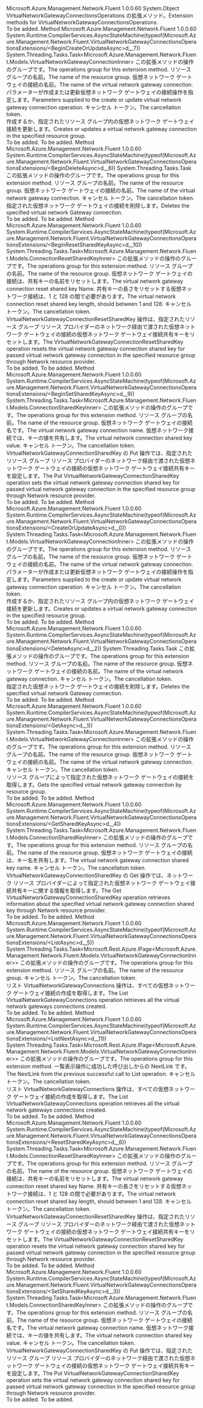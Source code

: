 <Type Name="VirtualNetworkGatewayConnectionsOperationsExtensions" FullName="Microsoft.Azure.Management.Network.Fluent.VirtualNetworkGatewayConnectionsOperationsExtensions">
  <TypeSignature Language="C#" Value="public static class VirtualNetworkGatewayConnectionsOperationsExtensions" />
  <TypeSignature Language="ILAsm" Value=".class public auto ansi abstract sealed beforefieldinit VirtualNetworkGatewayConnectionsOperationsExtensions extends System.Object" />
  <TypeSignature Language="DocId" Value="T:Microsoft.Azure.Management.Network.Fluent.VirtualNetworkGatewayConnectionsOperationsExtensions" />
  <TypeSignature Language="VB.NET" Value="Public Module VirtualNetworkGatewayConnectionsOperationsExtensions" />
  <TypeSignature Language="F#" Value="type VirtualNetworkGatewayConnectionsOperationsExtensions = class" />
  <AssemblyInfo>
    <AssemblyName>Microsoft.Azure.Management.Network.Fluent</AssemblyName>
    <AssemblyVersion>1.0.0.60</AssemblyVersion>
  </AssemblyInfo>
  <Base>
    <BaseTypeName>System.Object</BaseTypeName>
  </Base>
  <Interfaces />
  <Docs>
    <summary>
            <span data-ttu-id="2764b-101">VirtualNetworkGatewayConnectionsOperations の拡張メソッド。</span><span class="sxs-lookup"><span data-stu-id="2764b-101">Extension methods for VirtualNetworkGatewayConnectionsOperations.</span></span>
            </summary>
    <remarks>To be added.</remarks>
  </Docs>
  <Members>
    <Member MemberName="BeginCreateOrUpdateAsync">
      <MemberSignature Language="C#" Value="public static System.Threading.Tasks.Task&lt;Microsoft.Azure.Management.Network.Fluent.Models.VirtualNetworkGatewayConnectionInner&gt; BeginCreateOrUpdateAsync (this Microsoft.Azure.Management.Network.Fluent.IVirtualNetworkGatewayConnectionsOperations operations, string resourceGroupName, string virtualNetworkGatewayConnectionName, Microsoft.Azure.Management.Network.Fluent.Models.VirtualNetworkGatewayConnectionInner parameters, System.Threading.CancellationToken cancellationToken = null);" />
      <MemberSignature Language="ILAsm" Value=".method public static hidebysig class System.Threading.Tasks.Task`1&lt;class Microsoft.Azure.Management.Network.Fluent.Models.VirtualNetworkGatewayConnectionInner&gt; BeginCreateOrUpdateAsync(class Microsoft.Azure.Management.Network.Fluent.IVirtualNetworkGatewayConnectionsOperations operations, string resourceGroupName, string virtualNetworkGatewayConnectionName, class Microsoft.Azure.Management.Network.Fluent.Models.VirtualNetworkGatewayConnectionInner parameters, valuetype System.Threading.CancellationToken cancellationToken) cil managed" />
      <MemberSignature Language="DocId" Value="M:Microsoft.Azure.Management.Network.Fluent.VirtualNetworkGatewayConnectionsOperationsExtensions.BeginCreateOrUpdateAsync(Microsoft.Azure.Management.Network.Fluent.IVirtualNetworkGatewayConnectionsOperations,System.String,System.String,Microsoft.Azure.Management.Network.Fluent.Models.VirtualNetworkGatewayConnectionInner,System.Threading.CancellationToken)" />
      <MemberSignature Language="F#" Value="static member BeginCreateOrUpdateAsync : Microsoft.Azure.Management.Network.Fluent.IVirtualNetworkGatewayConnectionsOperations * string * string * Microsoft.Azure.Management.Network.Fluent.Models.VirtualNetworkGatewayConnectionInner * System.Threading.CancellationToken -&gt; System.Threading.Tasks.Task&lt;Microsoft.Azure.Management.Network.Fluent.Models.VirtualNetworkGatewayConnectionInner&gt;" Usage="Microsoft.Azure.Management.Network.Fluent.VirtualNetworkGatewayConnectionsOperationsExtensions.BeginCreateOrUpdateAsync (operations, resourceGroupName, virtualNetworkGatewayConnectionName, parameters, cancellationToken)" />
      <MemberType>Method</MemberType>
      <AssemblyInfo>
        <AssemblyName>Microsoft.Azure.Management.Network.Fluent</AssemblyName>
        <AssemblyVersion>1.0.0.60</AssemblyVersion>
      </AssemblyInfo>
      <Attributes>
        <Attribute>
          <AttributeName>System.Runtime.CompilerServices.AsyncStateMachine(typeof(Microsoft.Azure.Management.Network.Fluent.VirtualNetworkGatewayConnectionsOperationsExtensions/&lt;BeginCreateOrUpdateAsync&gt;d__7))</AttributeName>
        </Attribute>
      </Attributes>
      <ReturnValue>
        <ReturnType>System.Threading.Tasks.Task&lt;Microsoft.Azure.Management.Network.Fluent.Models.VirtualNetworkGatewayConnectionInner&gt;</ReturnType>
      </ReturnValue>
      <Parameters>
        <Parameter Name="operations" Type="Microsoft.Azure.Management.Network.Fluent.IVirtualNetworkGatewayConnectionsOperations" RefType="this" />
        <Parameter Name="resourceGroupName" Type="System.String" />
        <Parameter Name="virtualNetworkGatewayConnectionName" Type="System.String" />
        <Parameter Name="parameters" Type="Microsoft.Azure.Management.Network.Fluent.Models.VirtualNetworkGatewayConnectionInner" />
        <Parameter Name="cancellationToken" Type="System.Threading.CancellationToken" />
      </Parameters>
      <Docs>
        <param name="operations">
            <span data-ttu-id="2764b-102">この拡張メソッドの操作のグループです。</span><span class="sxs-lookup"><span data-stu-id="2764b-102">The operations group for this extension method.</span></span>
            </param>
        <param name="resourceGroupName">
            <span data-ttu-id="2764b-103">リソース グループの名前。</span><span class="sxs-lookup"><span data-stu-id="2764b-103">The name of the resource group.</span></span>
            </param>
        <param name="virtualNetworkGatewayConnectionName">
            <span data-ttu-id="2764b-104">仮想ネットワーク ゲートウェイの接続の名前。</span><span class="sxs-lookup"><span data-stu-id="2764b-104">The name of the virtual network gateway connection.</span></span>
            </param>
        <param name="parameters">
            <span data-ttu-id="2764b-105">パラメーターが作成または更新仮想ネットワーク ゲートウェイの接続操作を指定します。</span><span class="sxs-lookup"><span data-stu-id="2764b-105">Parameters supplied to the create or update virtual network gateway connection operation.</span></span>
            </param>
        <param name="cancellationToken">
            <span data-ttu-id="2764b-106">キャンセル トークン。</span><span class="sxs-lookup"><span data-stu-id="2764b-106">The cancellation token.</span></span>
            </param>
        <summary>
            <span data-ttu-id="2764b-107">作成するか、指定されたリソース グループ内の仮想ネットワーク ゲートウェイ接続を更新します。</span><span class="sxs-lookup"><span data-stu-id="2764b-107">Creates or updates a virtual network gateway connection in the specified resource group.</span></span>
            </summary>
        <returns>To be added.</returns>
        <remarks>To be added.</remarks>
      </Docs>
    </Member>
    <Member MemberName="BeginDeleteAsync">
      <MemberSignature Language="C#" Value="public static System.Threading.Tasks.Task BeginDeleteAsync (this Microsoft.Azure.Management.Network.Fluent.IVirtualNetworkGatewayConnectionsOperations operations, string resourceGroupName, string virtualNetworkGatewayConnectionName, System.Threading.CancellationToken cancellationToken = null);" />
      <MemberSignature Language="ILAsm" Value=".method public static hidebysig class System.Threading.Tasks.Task BeginDeleteAsync(class Microsoft.Azure.Management.Network.Fluent.IVirtualNetworkGatewayConnectionsOperations operations, string resourceGroupName, string virtualNetworkGatewayConnectionName, valuetype System.Threading.CancellationToken cancellationToken) cil managed" />
      <MemberSignature Language="DocId" Value="M:Microsoft.Azure.Management.Network.Fluent.VirtualNetworkGatewayConnectionsOperationsExtensions.BeginDeleteAsync(Microsoft.Azure.Management.Network.Fluent.IVirtualNetworkGatewayConnectionsOperations,System.String,System.String,System.Threading.CancellationToken)" />
      <MemberSignature Language="F#" Value="static member BeginDeleteAsync : Microsoft.Azure.Management.Network.Fluent.IVirtualNetworkGatewayConnectionsOperations * string * string * System.Threading.CancellationToken -&gt; System.Threading.Tasks.Task" Usage="Microsoft.Azure.Management.Network.Fluent.VirtualNetworkGatewayConnectionsOperationsExtensions.BeginDeleteAsync (operations, resourceGroupName, virtualNetworkGatewayConnectionName, cancellationToken)" />
      <MemberType>Method</MemberType>
      <AssemblyInfo>
        <AssemblyName>Microsoft.Azure.Management.Network.Fluent</AssemblyName>
        <AssemblyVersion>1.0.0.60</AssemblyVersion>
      </AssemblyInfo>
      <Attributes>
        <Attribute>
          <AttributeName>System.Runtime.CompilerServices.AsyncStateMachine(typeof(Microsoft.Azure.Management.Network.Fluent.VirtualNetworkGatewayConnectionsOperationsExtensions/&lt;BeginDeleteAsync&gt;d__8))</AttributeName>
        </Attribute>
      </Attributes>
      <ReturnValue>
        <ReturnType>System.Threading.Tasks.Task</ReturnType>
      </ReturnValue>
      <Parameters>
        <Parameter Name="operations" Type="Microsoft.Azure.Management.Network.Fluent.IVirtualNetworkGatewayConnectionsOperations" RefType="this" />
        <Parameter Name="resourceGroupName" Type="System.String" />
        <Parameter Name="virtualNetworkGatewayConnectionName" Type="System.String" />
        <Parameter Name="cancellationToken" Type="System.Threading.CancellationToken" />
      </Parameters>
      <Docs>
        <param name="operations">
            <span data-ttu-id="2764b-108">この拡張メソッドの操作のグループです。</span><span class="sxs-lookup"><span data-stu-id="2764b-108">The operations group for this extension method.</span></span>
            </param>
        <param name="resourceGroupName">
            <span data-ttu-id="2764b-109">リソース グループの名前。</span><span class="sxs-lookup"><span data-stu-id="2764b-109">The name of the resource group.</span></span>
            </param>
        <param name="virtualNetworkGatewayConnectionName">
            <span data-ttu-id="2764b-110">仮想ネットワーク ゲートウェイの接続の名前。</span><span class="sxs-lookup"><span data-stu-id="2764b-110">The name of the virtual network gateway connection.</span></span>
            </param>
        <param name="cancellationToken">
            <span data-ttu-id="2764b-111">キャンセル トークン。</span><span class="sxs-lookup"><span data-stu-id="2764b-111">The cancellation token.</span></span>
            </param>
        <summary>
            <span data-ttu-id="2764b-112">指定された仮想ネットワーク ゲートウェイの接続を削除します。</span><span class="sxs-lookup"><span data-stu-id="2764b-112">Deletes the specified virtual network Gateway connection.</span></span>
            </summary>
        <returns>To be added.</returns>
        <remarks>To be added.</remarks>
      </Docs>
    </Member>
    <Member MemberName="BeginResetSharedKeyAsync">
      <MemberSignature Language="C#" Value="public static System.Threading.Tasks.Task&lt;Microsoft.Azure.Management.Network.Fluent.Models.ConnectionResetSharedKeyInner&gt; BeginResetSharedKeyAsync (this Microsoft.Azure.Management.Network.Fluent.IVirtualNetworkGatewayConnectionsOperations operations, string resourceGroupName, string virtualNetworkGatewayConnectionName, int keyLength, System.Threading.CancellationToken cancellationToken = null);" />
      <MemberSignature Language="ILAsm" Value=".method public static hidebysig class System.Threading.Tasks.Task`1&lt;class Microsoft.Azure.Management.Network.Fluent.Models.ConnectionResetSharedKeyInner&gt; BeginResetSharedKeyAsync(class Microsoft.Azure.Management.Network.Fluent.IVirtualNetworkGatewayConnectionsOperations operations, string resourceGroupName, string virtualNetworkGatewayConnectionName, int32 keyLength, valuetype System.Threading.CancellationToken cancellationToken) cil managed" />
      <MemberSignature Language="DocId" Value="M:Microsoft.Azure.Management.Network.Fluent.VirtualNetworkGatewayConnectionsOperationsExtensions.BeginResetSharedKeyAsync(Microsoft.Azure.Management.Network.Fluent.IVirtualNetworkGatewayConnectionsOperations,System.String,System.String,System.Int32,System.Threading.CancellationToken)" />
      <MemberSignature Language="F#" Value="static member BeginResetSharedKeyAsync : Microsoft.Azure.Management.Network.Fluent.IVirtualNetworkGatewayConnectionsOperations * string * string * int * System.Threading.CancellationToken -&gt; System.Threading.Tasks.Task&lt;Microsoft.Azure.Management.Network.Fluent.Models.ConnectionResetSharedKeyInner&gt;" Usage="Microsoft.Azure.Management.Network.Fluent.VirtualNetworkGatewayConnectionsOperationsExtensions.BeginResetSharedKeyAsync (operations, resourceGroupName, virtualNetworkGatewayConnectionName, keyLength, cancellationToken)" />
      <MemberType>Method</MemberType>
      <AssemblyInfo>
        <AssemblyName>Microsoft.Azure.Management.Network.Fluent</AssemblyName>
        <AssemblyVersion>1.0.0.60</AssemblyVersion>
      </AssemblyInfo>
      <Attributes>
        <Attribute>
          <AttributeName>System.Runtime.CompilerServices.AsyncStateMachine(typeof(Microsoft.Azure.Management.Network.Fluent.VirtualNetworkGatewayConnectionsOperationsExtensions/&lt;BeginResetSharedKeyAsync&gt;d__10))</AttributeName>
        </Attribute>
      </Attributes>
      <ReturnValue>
        <ReturnType>System.Threading.Tasks.Task&lt;Microsoft.Azure.Management.Network.Fluent.Models.ConnectionResetSharedKeyInner&gt;</ReturnType>
      </ReturnValue>
      <Parameters>
        <Parameter Name="operations" Type="Microsoft.Azure.Management.Network.Fluent.IVirtualNetworkGatewayConnectionsOperations" RefType="this" />
        <Parameter Name="resourceGroupName" Type="System.String" />
        <Parameter Name="virtualNetworkGatewayConnectionName" Type="System.String" />
        <Parameter Name="keyLength" Type="System.Int32" />
        <Parameter Name="cancellationToken" Type="System.Threading.CancellationToken" />
      </Parameters>
      <Docs>
        <param name="operations">
            <span data-ttu-id="2764b-113">この拡張メソッドの操作のグループです。</span><span class="sxs-lookup"><span data-stu-id="2764b-113">The operations group for this extension method.</span></span>
            </param>
        <param name="resourceGroupName">
            <span data-ttu-id="2764b-114">リソース グループの名前。</span><span class="sxs-lookup"><span data-stu-id="2764b-114">The name of the resource group.</span></span>
            </param>
        <param name="virtualNetworkGatewayConnectionName">
            <span data-ttu-id="2764b-115">仮想ネットワーク ゲートウェイの接続は、共有キーの名前をリセットします。</span><span class="sxs-lookup"><span data-stu-id="2764b-115">The virtual network gateway connection reset shared key Name.</span></span>
            </param>
        <param name="keyLength">
            <span data-ttu-id="2764b-116">共有キーの長さをリセットする仮想ネットワーク接続は、1 と 128 の間で必要があります。</span><span class="sxs-lookup"><span data-stu-id="2764b-116">The virtual network connection reset shared key length, should between 1 and 128.</span></span>
            </param>
        <param name="cancellationToken">
            <span data-ttu-id="2764b-117">キャンセル トークン。</span><span class="sxs-lookup"><span data-stu-id="2764b-117">The cancellation token.</span></span>
            </param>
        <summary>
            <span data-ttu-id="2764b-118">VirtualNetworkGatewayConnectionResetSharedKey 操作は、指定されたリソース グループ リソース プロバイダーのネットワーク経由で渡された仮想ネットワーク ゲートウェイの接続の仮想ネットワーク ゲートウェイ接続共有キーをリセットします。</span><span class="sxs-lookup"><span data-stu-id="2764b-118">The VirtualNetworkGatewayConnectionResetSharedKey operation resets the virtual network gateway connection shared key for passed virtual network gateway connection in the specified resource group through Network resource provider.</span></span>
            </summary>
        <returns>To be added.</returns>
        <remarks>To be added.</remarks>
      </Docs>
    </Member>
    <Member MemberName="BeginSetSharedKeyAsync">
      <MemberSignature Language="C#" Value="public static System.Threading.Tasks.Task&lt;Microsoft.Azure.Management.Network.Fluent.Models.ConnectionSharedKeyInner&gt; BeginSetSharedKeyAsync (this Microsoft.Azure.Management.Network.Fluent.IVirtualNetworkGatewayConnectionsOperations operations, string resourceGroupName, string virtualNetworkGatewayConnectionName, string value, System.Threading.CancellationToken cancellationToken = null);" />
      <MemberSignature Language="ILAsm" Value=".method public static hidebysig class System.Threading.Tasks.Task`1&lt;class Microsoft.Azure.Management.Network.Fluent.Models.ConnectionSharedKeyInner&gt; BeginSetSharedKeyAsync(class Microsoft.Azure.Management.Network.Fluent.IVirtualNetworkGatewayConnectionsOperations operations, string resourceGroupName, string virtualNetworkGatewayConnectionName, string value, valuetype System.Threading.CancellationToken cancellationToken) cil managed" />
      <MemberSignature Language="DocId" Value="M:Microsoft.Azure.Management.Network.Fluent.VirtualNetworkGatewayConnectionsOperationsExtensions.BeginSetSharedKeyAsync(Microsoft.Azure.Management.Network.Fluent.IVirtualNetworkGatewayConnectionsOperations,System.String,System.String,System.String,System.Threading.CancellationToken)" />
      <MemberSignature Language="F#" Value="static member BeginSetSharedKeyAsync : Microsoft.Azure.Management.Network.Fluent.IVirtualNetworkGatewayConnectionsOperations * string * string * string * System.Threading.CancellationToken -&gt; System.Threading.Tasks.Task&lt;Microsoft.Azure.Management.Network.Fluent.Models.ConnectionSharedKeyInner&gt;" Usage="Microsoft.Azure.Management.Network.Fluent.VirtualNetworkGatewayConnectionsOperationsExtensions.BeginSetSharedKeyAsync (operations, resourceGroupName, virtualNetworkGatewayConnectionName, value, cancellationToken)" />
      <MemberType>Method</MemberType>
      <AssemblyInfo>
        <AssemblyName>Microsoft.Azure.Management.Network.Fluent</AssemblyName>
        <AssemblyVersion>1.0.0.60</AssemblyVersion>
      </AssemblyInfo>
      <Attributes>
        <Attribute>
          <AttributeName>System.Runtime.CompilerServices.AsyncStateMachine(typeof(Microsoft.Azure.Management.Network.Fluent.VirtualNetworkGatewayConnectionsOperationsExtensions/&lt;BeginSetSharedKeyAsync&gt;d__9))</AttributeName>
        </Attribute>
      </Attributes>
      <ReturnValue>
        <ReturnType>System.Threading.Tasks.Task&lt;Microsoft.Azure.Management.Network.Fluent.Models.ConnectionSharedKeyInner&gt;</ReturnType>
      </ReturnValue>
      <Parameters>
        <Parameter Name="operations" Type="Microsoft.Azure.Management.Network.Fluent.IVirtualNetworkGatewayConnectionsOperations" RefType="this" />
        <Parameter Name="resourceGroupName" Type="System.String" />
        <Parameter Name="virtualNetworkGatewayConnectionName" Type="System.String" />
        <Parameter Name="value" Type="System.String" />
        <Parameter Name="cancellationToken" Type="System.Threading.CancellationToken" />
      </Parameters>
      <Docs>
        <param name="operations">
            <span data-ttu-id="2764b-119">この拡張メソッドの操作のグループです。</span><span class="sxs-lookup"><span data-stu-id="2764b-119">The operations group for this extension method.</span></span>
            </param>
        <param name="resourceGroupName">
            <span data-ttu-id="2764b-120">リソース グループの名前。</span><span class="sxs-lookup"><span data-stu-id="2764b-120">The name of the resource group.</span></span>
            </param>
        <param name="virtualNetworkGatewayConnectionName">
            <span data-ttu-id="2764b-121">仮想ネットワーク ゲートウェイの接続名です。</span><span class="sxs-lookup"><span data-stu-id="2764b-121">The virtual network gateway connection name.</span></span>
            </param>
        <param name="value">
            <span data-ttu-id="2764b-122">仮想ネットワーク接続では、キーの値を共有します。</span><span class="sxs-lookup"><span data-stu-id="2764b-122">The virtual network connection shared key value.</span></span>
            </param>
        <param name="cancellationToken">
            <span data-ttu-id="2764b-123">キャンセル トークン。</span><span class="sxs-lookup"><span data-stu-id="2764b-123">The cancellation token.</span></span>
            </param>
        <summary>
            <span data-ttu-id="2764b-124">VirtualNetworkGatewayConnectionSharedKey の Put 操作では、指定されたリソース グループ リソース プロバイダーのネットワーク経由で渡された仮想ネットワーク ゲートウェイの接続の仮想ネットワーク ゲートウェイ接続共有キーを設定します。</span><span class="sxs-lookup"><span data-stu-id="2764b-124">The Put VirtualNetworkGatewayConnectionSharedKey operation sets the virtual network gateway connection shared key for passed virtual network gateway connection in the specified resource group through Network resource provider.</span></span>
            </summary>
        <returns>To be added.</returns>
        <remarks>To be added.</remarks>
      </Docs>
    </Member>
    <Member MemberName="CreateOrUpdateAsync">
      <MemberSignature Language="C#" Value="public static System.Threading.Tasks.Task&lt;Microsoft.Azure.Management.Network.Fluent.Models.VirtualNetworkGatewayConnectionInner&gt; CreateOrUpdateAsync (this Microsoft.Azure.Management.Network.Fluent.IVirtualNetworkGatewayConnectionsOperations operations, string resourceGroupName, string virtualNetworkGatewayConnectionName, Microsoft.Azure.Management.Network.Fluent.Models.VirtualNetworkGatewayConnectionInner parameters, System.Threading.CancellationToken cancellationToken = null);" />
      <MemberSignature Language="ILAsm" Value=".method public static hidebysig class System.Threading.Tasks.Task`1&lt;class Microsoft.Azure.Management.Network.Fluent.Models.VirtualNetworkGatewayConnectionInner&gt; CreateOrUpdateAsync(class Microsoft.Azure.Management.Network.Fluent.IVirtualNetworkGatewayConnectionsOperations operations, string resourceGroupName, string virtualNetworkGatewayConnectionName, class Microsoft.Azure.Management.Network.Fluent.Models.VirtualNetworkGatewayConnectionInner parameters, valuetype System.Threading.CancellationToken cancellationToken) cil managed" />
      <MemberSignature Language="DocId" Value="M:Microsoft.Azure.Management.Network.Fluent.VirtualNetworkGatewayConnectionsOperationsExtensions.CreateOrUpdateAsync(Microsoft.Azure.Management.Network.Fluent.IVirtualNetworkGatewayConnectionsOperations,System.String,System.String,Microsoft.Azure.Management.Network.Fluent.Models.VirtualNetworkGatewayConnectionInner,System.Threading.CancellationToken)" />
      <MemberSignature Language="F#" Value="static member CreateOrUpdateAsync : Microsoft.Azure.Management.Network.Fluent.IVirtualNetworkGatewayConnectionsOperations * string * string * Microsoft.Azure.Management.Network.Fluent.Models.VirtualNetworkGatewayConnectionInner * System.Threading.CancellationToken -&gt; System.Threading.Tasks.Task&lt;Microsoft.Azure.Management.Network.Fluent.Models.VirtualNetworkGatewayConnectionInner&gt;" Usage="Microsoft.Azure.Management.Network.Fluent.VirtualNetworkGatewayConnectionsOperationsExtensions.CreateOrUpdateAsync (operations, resourceGroupName, virtualNetworkGatewayConnectionName, parameters, cancellationToken)" />
      <MemberType>Method</MemberType>
      <AssemblyInfo>
        <AssemblyName>Microsoft.Azure.Management.Network.Fluent</AssemblyName>
        <AssemblyVersion>1.0.0.60</AssemblyVersion>
      </AssemblyInfo>
      <Attributes>
        <Attribute>
          <AttributeName>System.Runtime.CompilerServices.AsyncStateMachine(typeof(Microsoft.Azure.Management.Network.Fluent.VirtualNetworkGatewayConnectionsOperationsExtensions/&lt;CreateOrUpdateAsync&gt;d__0))</AttributeName>
        </Attribute>
      </Attributes>
      <ReturnValue>
        <ReturnType>System.Threading.Tasks.Task&lt;Microsoft.Azure.Management.Network.Fluent.Models.VirtualNetworkGatewayConnectionInner&gt;</ReturnType>
      </ReturnValue>
      <Parameters>
        <Parameter Name="operations" Type="Microsoft.Azure.Management.Network.Fluent.IVirtualNetworkGatewayConnectionsOperations" RefType="this" />
        <Parameter Name="resourceGroupName" Type="System.String" />
        <Parameter Name="virtualNetworkGatewayConnectionName" Type="System.String" />
        <Parameter Name="parameters" Type="Microsoft.Azure.Management.Network.Fluent.Models.VirtualNetworkGatewayConnectionInner" />
        <Parameter Name="cancellationToken" Type="System.Threading.CancellationToken" />
      </Parameters>
      <Docs>
        <param name="operations">
            <span data-ttu-id="2764b-125">この拡張メソッドの操作のグループです。</span><span class="sxs-lookup"><span data-stu-id="2764b-125">The operations group for this extension method.</span></span>
            </param>
        <param name="resourceGroupName">
            <span data-ttu-id="2764b-126">リソース グループの名前。</span><span class="sxs-lookup"><span data-stu-id="2764b-126">The name of the resource group.</span></span>
            </param>
        <param name="virtualNetworkGatewayConnectionName">
            <span data-ttu-id="2764b-127">仮想ネットワーク ゲートウェイの接続の名前。</span><span class="sxs-lookup"><span data-stu-id="2764b-127">The name of the virtual network gateway connection.</span></span>
            </param>
        <param name="parameters">
            <span data-ttu-id="2764b-128">パラメーターが作成または更新仮想ネットワーク ゲートウェイの接続操作を指定します。</span><span class="sxs-lookup"><span data-stu-id="2764b-128">Parameters supplied to the create or update virtual network gateway connection operation.</span></span>
            </param>
        <param name="cancellationToken">
            <span data-ttu-id="2764b-129">キャンセル トークン。</span><span class="sxs-lookup"><span data-stu-id="2764b-129">The cancellation token.</span></span>
            </param>
        <summary>
            <span data-ttu-id="2764b-130">作成するか、指定されたリソース グループ内の仮想ネットワーク ゲートウェイ接続を更新します。</span><span class="sxs-lookup"><span data-stu-id="2764b-130">Creates or updates a virtual network gateway connection in the specified resource group.</span></span>
            </summary>
        <returns>To be added.</returns>
        <remarks>To be added.</remarks>
      </Docs>
    </Member>
    <Member MemberName="DeleteAsync">
      <MemberSignature Language="C#" Value="public static System.Threading.Tasks.Task DeleteAsync (this Microsoft.Azure.Management.Network.Fluent.IVirtualNetworkGatewayConnectionsOperations operations, string resourceGroupName, string virtualNetworkGatewayConnectionName, System.Threading.CancellationToken cancellationToken = null);" />
      <MemberSignature Language="ILAsm" Value=".method public static hidebysig class System.Threading.Tasks.Task DeleteAsync(class Microsoft.Azure.Management.Network.Fluent.IVirtualNetworkGatewayConnectionsOperations operations, string resourceGroupName, string virtualNetworkGatewayConnectionName, valuetype System.Threading.CancellationToken cancellationToken) cil managed" />
      <MemberSignature Language="DocId" Value="M:Microsoft.Azure.Management.Network.Fluent.VirtualNetworkGatewayConnectionsOperationsExtensions.DeleteAsync(Microsoft.Azure.Management.Network.Fluent.IVirtualNetworkGatewayConnectionsOperations,System.String,System.String,System.Threading.CancellationToken)" />
      <MemberSignature Language="F#" Value="static member DeleteAsync : Microsoft.Azure.Management.Network.Fluent.IVirtualNetworkGatewayConnectionsOperations * string * string * System.Threading.CancellationToken -&gt; System.Threading.Tasks.Task" Usage="Microsoft.Azure.Management.Network.Fluent.VirtualNetworkGatewayConnectionsOperationsExtensions.DeleteAsync (operations, resourceGroupName, virtualNetworkGatewayConnectionName, cancellationToken)" />
      <MemberType>Method</MemberType>
      <AssemblyInfo>
        <AssemblyName>Microsoft.Azure.Management.Network.Fluent</AssemblyName>
        <AssemblyVersion>1.0.0.60</AssemblyVersion>
      </AssemblyInfo>
      <Attributes>
        <Attribute>
          <AttributeName>System.Runtime.CompilerServices.AsyncStateMachine(typeof(Microsoft.Azure.Management.Network.Fluent.VirtualNetworkGatewayConnectionsOperationsExtensions/&lt;DeleteAsync&gt;d__2))</AttributeName>
        </Attribute>
      </Attributes>
      <ReturnValue>
        <ReturnType>System.Threading.Tasks.Task</ReturnType>
      </ReturnValue>
      <Parameters>
        <Parameter Name="operations" Type="Microsoft.Azure.Management.Network.Fluent.IVirtualNetworkGatewayConnectionsOperations" RefType="this" />
        <Parameter Name="resourceGroupName" Type="System.String" />
        <Parameter Name="virtualNetworkGatewayConnectionName" Type="System.String" />
        <Parameter Name="cancellationToken" Type="System.Threading.CancellationToken" />
      </Parameters>
      <Docs>
        <param name="operations">
            <span data-ttu-id="2764b-131">この拡張メソッドの操作のグループです。</span><span class="sxs-lookup"><span data-stu-id="2764b-131">The operations group for this extension method.</span></span>
            </param>
        <param name="resourceGroupName">
            <span data-ttu-id="2764b-132">リソース グループの名前。</span><span class="sxs-lookup"><span data-stu-id="2764b-132">The name of the resource group.</span></span>
            </param>
        <param name="virtualNetworkGatewayConnectionName">
            <span data-ttu-id="2764b-133">仮想ネットワーク ゲートウェイの接続の名前。</span><span class="sxs-lookup"><span data-stu-id="2764b-133">The name of the virtual network gateway connection.</span></span>
            </param>
        <param name="cancellationToken">
            <span data-ttu-id="2764b-134">キャンセル トークン。</span><span class="sxs-lookup"><span data-stu-id="2764b-134">The cancellation token.</span></span>
            </param>
        <summary>
            <span data-ttu-id="2764b-135">指定された仮想ネットワーク ゲートウェイの接続を削除します。</span><span class="sxs-lookup"><span data-stu-id="2764b-135">Deletes the specified virtual network Gateway connection.</span></span>
            </summary>
        <returns>To be added.</returns>
        <remarks>To be added.</remarks>
      </Docs>
    </Member>
    <Member MemberName="GetAsync">
      <MemberSignature Language="C#" Value="public static System.Threading.Tasks.Task&lt;Microsoft.Azure.Management.Network.Fluent.Models.VirtualNetworkGatewayConnectionInner&gt; GetAsync (this Microsoft.Azure.Management.Network.Fluent.IVirtualNetworkGatewayConnectionsOperations operations, string resourceGroupName, string virtualNetworkGatewayConnectionName, System.Threading.CancellationToken cancellationToken = null);" />
      <MemberSignature Language="ILAsm" Value=".method public static hidebysig class System.Threading.Tasks.Task`1&lt;class Microsoft.Azure.Management.Network.Fluent.Models.VirtualNetworkGatewayConnectionInner&gt; GetAsync(class Microsoft.Azure.Management.Network.Fluent.IVirtualNetworkGatewayConnectionsOperations operations, string resourceGroupName, string virtualNetworkGatewayConnectionName, valuetype System.Threading.CancellationToken cancellationToken) cil managed" />
      <MemberSignature Language="DocId" Value="M:Microsoft.Azure.Management.Network.Fluent.VirtualNetworkGatewayConnectionsOperationsExtensions.GetAsync(Microsoft.Azure.Management.Network.Fluent.IVirtualNetworkGatewayConnectionsOperations,System.String,System.String,System.Threading.CancellationToken)" />
      <MemberSignature Language="F#" Value="static member GetAsync : Microsoft.Azure.Management.Network.Fluent.IVirtualNetworkGatewayConnectionsOperations * string * string * System.Threading.CancellationToken -&gt; System.Threading.Tasks.Task&lt;Microsoft.Azure.Management.Network.Fluent.Models.VirtualNetworkGatewayConnectionInner&gt;" Usage="Microsoft.Azure.Management.Network.Fluent.VirtualNetworkGatewayConnectionsOperationsExtensions.GetAsync (operations, resourceGroupName, virtualNetworkGatewayConnectionName, cancellationToken)" />
      <MemberType>Method</MemberType>
      <AssemblyInfo>
        <AssemblyName>Microsoft.Azure.Management.Network.Fluent</AssemblyName>
        <AssemblyVersion>1.0.0.60</AssemblyVersion>
      </AssemblyInfo>
      <Attributes>
        <Attribute>
          <AttributeName>System.Runtime.CompilerServices.AsyncStateMachine(typeof(Microsoft.Azure.Management.Network.Fluent.VirtualNetworkGatewayConnectionsOperationsExtensions/&lt;GetAsync&gt;d__1))</AttributeName>
        </Attribute>
      </Attributes>
      <ReturnValue>
        <ReturnType>System.Threading.Tasks.Task&lt;Microsoft.Azure.Management.Network.Fluent.Models.VirtualNetworkGatewayConnectionInner&gt;</ReturnType>
      </ReturnValue>
      <Parameters>
        <Parameter Name="operations" Type="Microsoft.Azure.Management.Network.Fluent.IVirtualNetworkGatewayConnectionsOperations" RefType="this" />
        <Parameter Name="resourceGroupName" Type="System.String" />
        <Parameter Name="virtualNetworkGatewayConnectionName" Type="System.String" />
        <Parameter Name="cancellationToken" Type="System.Threading.CancellationToken" />
      </Parameters>
      <Docs>
        <param name="operations">
            <span data-ttu-id="2764b-136">この拡張メソッドの操作のグループです。</span><span class="sxs-lookup"><span data-stu-id="2764b-136">The operations group for this extension method.</span></span>
            </param>
        <param name="resourceGroupName">
            <span data-ttu-id="2764b-137">リソース グループの名前。</span><span class="sxs-lookup"><span data-stu-id="2764b-137">The name of the resource group.</span></span>
            </param>
        <param name="virtualNetworkGatewayConnectionName">
            <span data-ttu-id="2764b-138">仮想ネットワーク ゲートウェイの接続の名前。</span><span class="sxs-lookup"><span data-stu-id="2764b-138">The name of the virtual network gateway connection.</span></span>
            </param>
        <param name="cancellationToken">
            <span data-ttu-id="2764b-139">キャンセル トークン。</span><span class="sxs-lookup"><span data-stu-id="2764b-139">The cancellation token.</span></span>
            </param>
        <summary>
            <span data-ttu-id="2764b-140">リソース グループによって指定された仮想ネットワーク ゲートウェイの接続を取得します。</span><span class="sxs-lookup"><span data-stu-id="2764b-140">Gets the specified virtual network gateway connection by resource group.</span></span>
            </summary>
        <returns>To be added.</returns>
        <remarks>To be added.</remarks>
      </Docs>
    </Member>
    <Member MemberName="GetSharedKeyAsync">
      <MemberSignature Language="C#" Value="public static System.Threading.Tasks.Task&lt;Microsoft.Azure.Management.Network.Fluent.Models.ConnectionSharedKeyInner&gt; GetSharedKeyAsync (this Microsoft.Azure.Management.Network.Fluent.IVirtualNetworkGatewayConnectionsOperations operations, string resourceGroupName, string virtualNetworkGatewayConnectionName, System.Threading.CancellationToken cancellationToken = null);" />
      <MemberSignature Language="ILAsm" Value=".method public static hidebysig class System.Threading.Tasks.Task`1&lt;class Microsoft.Azure.Management.Network.Fluent.Models.ConnectionSharedKeyInner&gt; GetSharedKeyAsync(class Microsoft.Azure.Management.Network.Fluent.IVirtualNetworkGatewayConnectionsOperations operations, string resourceGroupName, string virtualNetworkGatewayConnectionName, valuetype System.Threading.CancellationToken cancellationToken) cil managed" />
      <MemberSignature Language="DocId" Value="M:Microsoft.Azure.Management.Network.Fluent.VirtualNetworkGatewayConnectionsOperationsExtensions.GetSharedKeyAsync(Microsoft.Azure.Management.Network.Fluent.IVirtualNetworkGatewayConnectionsOperations,System.String,System.String,System.Threading.CancellationToken)" />
      <MemberSignature Language="F#" Value="static member GetSharedKeyAsync : Microsoft.Azure.Management.Network.Fluent.IVirtualNetworkGatewayConnectionsOperations * string * string * System.Threading.CancellationToken -&gt; System.Threading.Tasks.Task&lt;Microsoft.Azure.Management.Network.Fluent.Models.ConnectionSharedKeyInner&gt;" Usage="Microsoft.Azure.Management.Network.Fluent.VirtualNetworkGatewayConnectionsOperationsExtensions.GetSharedKeyAsync (operations, resourceGroupName, virtualNetworkGatewayConnectionName, cancellationToken)" />
      <MemberType>Method</MemberType>
      <AssemblyInfo>
        <AssemblyName>Microsoft.Azure.Management.Network.Fluent</AssemblyName>
        <AssemblyVersion>1.0.0.60</AssemblyVersion>
      </AssemblyInfo>
      <Attributes>
        <Attribute>
          <AttributeName>System.Runtime.CompilerServices.AsyncStateMachine(typeof(Microsoft.Azure.Management.Network.Fluent.VirtualNetworkGatewayConnectionsOperationsExtensions/&lt;GetSharedKeyAsync&gt;d__4))</AttributeName>
        </Attribute>
      </Attributes>
      <ReturnValue>
        <ReturnType>System.Threading.Tasks.Task&lt;Microsoft.Azure.Management.Network.Fluent.Models.ConnectionSharedKeyInner&gt;</ReturnType>
      </ReturnValue>
      <Parameters>
        <Parameter Name="operations" Type="Microsoft.Azure.Management.Network.Fluent.IVirtualNetworkGatewayConnectionsOperations" RefType="this" />
        <Parameter Name="resourceGroupName" Type="System.String" />
        <Parameter Name="virtualNetworkGatewayConnectionName" Type="System.String" />
        <Parameter Name="cancellationToken" Type="System.Threading.CancellationToken" />
      </Parameters>
      <Docs>
        <param name="operations">
            <span data-ttu-id="2764b-141">この拡張メソッドの操作のグループです。</span><span class="sxs-lookup"><span data-stu-id="2764b-141">The operations group for this extension method.</span></span>
            </param>
        <param name="resourceGroupName">
            <span data-ttu-id="2764b-142">リソース グループの名前。</span><span class="sxs-lookup"><span data-stu-id="2764b-142">The name of the resource group.</span></span>
            </param>
        <param name="virtualNetworkGatewayConnectionName">
            <span data-ttu-id="2764b-143">仮想ネットワーク ゲートウェイの接続は、キー名を共有します。</span><span class="sxs-lookup"><span data-stu-id="2764b-143">The virtual network gateway connection shared key name.</span></span>
            </param>
        <param name="cancellationToken">
            <span data-ttu-id="2764b-144">キャンセル トークン。</span><span class="sxs-lookup"><span data-stu-id="2764b-144">The cancellation token.</span></span>
            </param>
        <summary>
            <span data-ttu-id="2764b-145">VirtualNetworkGatewayConnectionSharedKey の Get 操作では、ネットワーク リソース プロバイダーによって指定された仮想ネットワーク ゲートウェイ接続共有キーに関する情報を取得します。</span><span class="sxs-lookup"><span data-stu-id="2764b-145">The Get VirtualNetworkGatewayConnectionSharedKey operation retrieves information about the specified virtual network gateway connection shared key through Network resource provider.</span></span>
            </summary>
        <returns>To be added.</returns>
        <remarks>To be added.</remarks>
      </Docs>
    </Member>
    <Member MemberName="ListAsync">
      <MemberSignature Language="C#" Value="public static System.Threading.Tasks.Task&lt;Microsoft.Rest.Azure.IPage&lt;Microsoft.Azure.Management.Network.Fluent.Models.VirtualNetworkGatewayConnectionInner&gt;&gt; ListAsync (this Microsoft.Azure.Management.Network.Fluent.IVirtualNetworkGatewayConnectionsOperations operations, string resourceGroupName, System.Threading.CancellationToken cancellationToken = null);" />
      <MemberSignature Language="ILAsm" Value=".method public static hidebysig class System.Threading.Tasks.Task`1&lt;class Microsoft.Rest.Azure.IPage`1&lt;class Microsoft.Azure.Management.Network.Fluent.Models.VirtualNetworkGatewayConnectionInner&gt;&gt; ListAsync(class Microsoft.Azure.Management.Network.Fluent.IVirtualNetworkGatewayConnectionsOperations operations, string resourceGroupName, valuetype System.Threading.CancellationToken cancellationToken) cil managed" />
      <MemberSignature Language="DocId" Value="M:Microsoft.Azure.Management.Network.Fluent.VirtualNetworkGatewayConnectionsOperationsExtensions.ListAsync(Microsoft.Azure.Management.Network.Fluent.IVirtualNetworkGatewayConnectionsOperations,System.String,System.Threading.CancellationToken)" />
      <MemberSignature Language="F#" Value="static member ListAsync : Microsoft.Azure.Management.Network.Fluent.IVirtualNetworkGatewayConnectionsOperations * string * System.Threading.CancellationToken -&gt; System.Threading.Tasks.Task&lt;Microsoft.Rest.Azure.IPage&lt;Microsoft.Azure.Management.Network.Fluent.Models.VirtualNetworkGatewayConnectionInner&gt;&gt;" Usage="Microsoft.Azure.Management.Network.Fluent.VirtualNetworkGatewayConnectionsOperationsExtensions.ListAsync (operations, resourceGroupName, cancellationToken)" />
      <MemberType>Method</MemberType>
      <AssemblyInfo>
        <AssemblyName>Microsoft.Azure.Management.Network.Fluent</AssemblyName>
        <AssemblyVersion>1.0.0.60</AssemblyVersion>
      </AssemblyInfo>
      <Attributes>
        <Attribute>
          <AttributeName>System.Runtime.CompilerServices.AsyncStateMachine(typeof(Microsoft.Azure.Management.Network.Fluent.VirtualNetworkGatewayConnectionsOperationsExtensions/&lt;ListAsync&gt;d__5))</AttributeName>
        </Attribute>
      </Attributes>
      <ReturnValue>
        <ReturnType>System.Threading.Tasks.Task&lt;Microsoft.Rest.Azure.IPage&lt;Microsoft.Azure.Management.Network.Fluent.Models.VirtualNetworkGatewayConnectionInner&gt;&gt;</ReturnType>
      </ReturnValue>
      <Parameters>
        <Parameter Name="operations" Type="Microsoft.Azure.Management.Network.Fluent.IVirtualNetworkGatewayConnectionsOperations" RefType="this" />
        <Parameter Name="resourceGroupName" Type="System.String" />
        <Parameter Name="cancellationToken" Type="System.Threading.CancellationToken" />
      </Parameters>
      <Docs>
        <param name="operations">
            <span data-ttu-id="2764b-146">この拡張メソッドの操作のグループです。</span><span class="sxs-lookup"><span data-stu-id="2764b-146">The operations group for this extension method.</span></span>
            </param>
        <param name="resourceGroupName">
            <span data-ttu-id="2764b-147">リソース グループの名前。</span><span class="sxs-lookup"><span data-stu-id="2764b-147">The name of the resource group.</span></span>
            </param>
        <param name="cancellationToken">
            <span data-ttu-id="2764b-148">キャンセル トークン。</span><span class="sxs-lookup"><span data-stu-id="2764b-148">The cancellation token.</span></span>
            </param>
        <summary>
            <span data-ttu-id="2764b-149">リスト VirtualNetworkGatewayConnections 操作は、すべての仮想ネットワーク ゲートウェイ接続の作成を取得します。</span><span class="sxs-lookup"><span data-stu-id="2764b-149">The List VirtualNetworkGatewayConnections operation retrieves all the virtual network gateways connections created.</span></span>
            </summary>
        <returns>To be added.</returns>
        <remarks>To be added.</remarks>
      </Docs>
    </Member>
    <Member MemberName="ListNextAsync">
      <MemberSignature Language="C#" Value="public static System.Threading.Tasks.Task&lt;Microsoft.Rest.Azure.IPage&lt;Microsoft.Azure.Management.Network.Fluent.Models.VirtualNetworkGatewayConnectionInner&gt;&gt; ListNextAsync (this Microsoft.Azure.Management.Network.Fluent.IVirtualNetworkGatewayConnectionsOperations operations, string nextPageLink, System.Threading.CancellationToken cancellationToken = null);" />
      <MemberSignature Language="ILAsm" Value=".method public static hidebysig class System.Threading.Tasks.Task`1&lt;class Microsoft.Rest.Azure.IPage`1&lt;class Microsoft.Azure.Management.Network.Fluent.Models.VirtualNetworkGatewayConnectionInner&gt;&gt; ListNextAsync(class Microsoft.Azure.Management.Network.Fluent.IVirtualNetworkGatewayConnectionsOperations operations, string nextPageLink, valuetype System.Threading.CancellationToken cancellationToken) cil managed" />
      <MemberSignature Language="DocId" Value="M:Microsoft.Azure.Management.Network.Fluent.VirtualNetworkGatewayConnectionsOperationsExtensions.ListNextAsync(Microsoft.Azure.Management.Network.Fluent.IVirtualNetworkGatewayConnectionsOperations,System.String,System.Threading.CancellationToken)" />
      <MemberSignature Language="F#" Value="static member ListNextAsync : Microsoft.Azure.Management.Network.Fluent.IVirtualNetworkGatewayConnectionsOperations * string * System.Threading.CancellationToken -&gt; System.Threading.Tasks.Task&lt;Microsoft.Rest.Azure.IPage&lt;Microsoft.Azure.Management.Network.Fluent.Models.VirtualNetworkGatewayConnectionInner&gt;&gt;" Usage="Microsoft.Azure.Management.Network.Fluent.VirtualNetworkGatewayConnectionsOperationsExtensions.ListNextAsync (operations, nextPageLink, cancellationToken)" />
      <MemberType>Method</MemberType>
      <AssemblyInfo>
        <AssemblyName>Microsoft.Azure.Management.Network.Fluent</AssemblyName>
        <AssemblyVersion>1.0.0.60</AssemblyVersion>
      </AssemblyInfo>
      <Attributes>
        <Attribute>
          <AttributeName>System.Runtime.CompilerServices.AsyncStateMachine(typeof(Microsoft.Azure.Management.Network.Fluent.VirtualNetworkGatewayConnectionsOperationsExtensions/&lt;ListNextAsync&gt;d__11))</AttributeName>
        </Attribute>
      </Attributes>
      <ReturnValue>
        <ReturnType>System.Threading.Tasks.Task&lt;Microsoft.Rest.Azure.IPage&lt;Microsoft.Azure.Management.Network.Fluent.Models.VirtualNetworkGatewayConnectionInner&gt;&gt;</ReturnType>
      </ReturnValue>
      <Parameters>
        <Parameter Name="operations" Type="Microsoft.Azure.Management.Network.Fluent.IVirtualNetworkGatewayConnectionsOperations" RefType="this" />
        <Parameter Name="nextPageLink" Type="System.String" />
        <Parameter Name="cancellationToken" Type="System.Threading.CancellationToken" />
      </Parameters>
      <Docs>
        <param name="operations">
            <span data-ttu-id="2764b-150">この拡張メソッドの操作のグループです。</span><span class="sxs-lookup"><span data-stu-id="2764b-150">The operations group for this extension method.</span></span>
            </param>
        <param name="nextPageLink">
            <span data-ttu-id="2764b-151">一覧表示操作に成功した呼び出しからの NextLink です。</span><span class="sxs-lookup"><span data-stu-id="2764b-151">The NextLink from the previous successful call to List operation.</span></span>
            </param>
        <param name="cancellationToken">
            <span data-ttu-id="2764b-152">キャンセル トークン。</span><span class="sxs-lookup"><span data-stu-id="2764b-152">The cancellation token.</span></span>
            </param>
        <summary>
            <span data-ttu-id="2764b-153">リスト VirtualNetworkGatewayConnections 操作は、すべての仮想ネットワーク ゲートウェイ接続の作成を取得します。</span><span class="sxs-lookup"><span data-stu-id="2764b-153">The List VirtualNetworkGatewayConnections operation retrieves all the virtual network gateways connections created.</span></span>
            </summary>
        <returns>To be added.</returns>
        <remarks>To be added.</remarks>
      </Docs>
    </Member>
    <Member MemberName="ResetSharedKeyAsync">
      <MemberSignature Language="C#" Value="public static System.Threading.Tasks.Task&lt;Microsoft.Azure.Management.Network.Fluent.Models.ConnectionResetSharedKeyInner&gt; ResetSharedKeyAsync (this Microsoft.Azure.Management.Network.Fluent.IVirtualNetworkGatewayConnectionsOperations operations, string resourceGroupName, string virtualNetworkGatewayConnectionName, int keyLength, System.Threading.CancellationToken cancellationToken = null);" />
      <MemberSignature Language="ILAsm" Value=".method public static hidebysig class System.Threading.Tasks.Task`1&lt;class Microsoft.Azure.Management.Network.Fluent.Models.ConnectionResetSharedKeyInner&gt; ResetSharedKeyAsync(class Microsoft.Azure.Management.Network.Fluent.IVirtualNetworkGatewayConnectionsOperations operations, string resourceGroupName, string virtualNetworkGatewayConnectionName, int32 keyLength, valuetype System.Threading.CancellationToken cancellationToken) cil managed" />
      <MemberSignature Language="DocId" Value="M:Microsoft.Azure.Management.Network.Fluent.VirtualNetworkGatewayConnectionsOperationsExtensions.ResetSharedKeyAsync(Microsoft.Azure.Management.Network.Fluent.IVirtualNetworkGatewayConnectionsOperations,System.String,System.String,System.Int32,System.Threading.CancellationToken)" />
      <MemberSignature Language="F#" Value="static member ResetSharedKeyAsync : Microsoft.Azure.Management.Network.Fluent.IVirtualNetworkGatewayConnectionsOperations * string * string * int * System.Threading.CancellationToken -&gt; System.Threading.Tasks.Task&lt;Microsoft.Azure.Management.Network.Fluent.Models.ConnectionResetSharedKeyInner&gt;" Usage="Microsoft.Azure.Management.Network.Fluent.VirtualNetworkGatewayConnectionsOperationsExtensions.ResetSharedKeyAsync (operations, resourceGroupName, virtualNetworkGatewayConnectionName, keyLength, cancellationToken)" />
      <MemberType>Method</MemberType>
      <AssemblyInfo>
        <AssemblyName>Microsoft.Azure.Management.Network.Fluent</AssemblyName>
        <AssemblyVersion>1.0.0.60</AssemblyVersion>
      </AssemblyInfo>
      <Attributes>
        <Attribute>
          <AttributeName>System.Runtime.CompilerServices.AsyncStateMachine(typeof(Microsoft.Azure.Management.Network.Fluent.VirtualNetworkGatewayConnectionsOperationsExtensions/&lt;ResetSharedKeyAsync&gt;d__6))</AttributeName>
        </Attribute>
      </Attributes>
      <ReturnValue>
        <ReturnType>System.Threading.Tasks.Task&lt;Microsoft.Azure.Management.Network.Fluent.Models.ConnectionResetSharedKeyInner&gt;</ReturnType>
      </ReturnValue>
      <Parameters>
        <Parameter Name="operations" Type="Microsoft.Azure.Management.Network.Fluent.IVirtualNetworkGatewayConnectionsOperations" RefType="this" />
        <Parameter Name="resourceGroupName" Type="System.String" />
        <Parameter Name="virtualNetworkGatewayConnectionName" Type="System.String" />
        <Parameter Name="keyLength" Type="System.Int32" />
        <Parameter Name="cancellationToken" Type="System.Threading.CancellationToken" />
      </Parameters>
      <Docs>
        <param name="operations">
            <span data-ttu-id="2764b-154">この拡張メソッドの操作のグループです。</span><span class="sxs-lookup"><span data-stu-id="2764b-154">The operations group for this extension method.</span></span>
            </param>
        <param name="resourceGroupName">
            <span data-ttu-id="2764b-155">リソース グループの名前。</span><span class="sxs-lookup"><span data-stu-id="2764b-155">The name of the resource group.</span></span>
            </param>
        <param name="virtualNetworkGatewayConnectionName">
            <span data-ttu-id="2764b-156">仮想ネットワーク ゲートウェイの接続は、共有キーの名前をリセットします。</span><span class="sxs-lookup"><span data-stu-id="2764b-156">The virtual network gateway connection reset shared key Name.</span></span>
            </param>
        <param name="keyLength">
            <span data-ttu-id="2764b-157">共有キーの長さをリセットする仮想ネットワーク接続は、1 と 128 の間で必要があります。</span><span class="sxs-lookup"><span data-stu-id="2764b-157">The virtual network connection reset shared key length, should between 1 and 128.</span></span>
            </param>
        <param name="cancellationToken">
            <span data-ttu-id="2764b-158">キャンセル トークン。</span><span class="sxs-lookup"><span data-stu-id="2764b-158">The cancellation token.</span></span>
            </param>
        <summary>
            <span data-ttu-id="2764b-159">VirtualNetworkGatewayConnectionResetSharedKey 操作は、指定されたリソース グループ リソース プロバイダーのネットワーク経由で渡された仮想ネットワーク ゲートウェイの接続の仮想ネットワーク ゲートウェイ接続共有キーをリセットします。</span><span class="sxs-lookup"><span data-stu-id="2764b-159">The VirtualNetworkGatewayConnectionResetSharedKey operation resets the virtual network gateway connection shared key for passed virtual network gateway connection in the specified resource group through Network resource provider.</span></span>
            </summary>
        <returns>To be added.</returns>
        <remarks>To be added.</remarks>
      </Docs>
    </Member>
    <Member MemberName="SetSharedKeyAsync">
      <MemberSignature Language="C#" Value="public static System.Threading.Tasks.Task&lt;Microsoft.Azure.Management.Network.Fluent.Models.ConnectionSharedKeyInner&gt; SetSharedKeyAsync (this Microsoft.Azure.Management.Network.Fluent.IVirtualNetworkGatewayConnectionsOperations operations, string resourceGroupName, string virtualNetworkGatewayConnectionName, string value, System.Threading.CancellationToken cancellationToken = null);" />
      <MemberSignature Language="ILAsm" Value=".method public static hidebysig class System.Threading.Tasks.Task`1&lt;class Microsoft.Azure.Management.Network.Fluent.Models.ConnectionSharedKeyInner&gt; SetSharedKeyAsync(class Microsoft.Azure.Management.Network.Fluent.IVirtualNetworkGatewayConnectionsOperations operations, string resourceGroupName, string virtualNetworkGatewayConnectionName, string value, valuetype System.Threading.CancellationToken cancellationToken) cil managed" />
      <MemberSignature Language="DocId" Value="M:Microsoft.Azure.Management.Network.Fluent.VirtualNetworkGatewayConnectionsOperationsExtensions.SetSharedKeyAsync(Microsoft.Azure.Management.Network.Fluent.IVirtualNetworkGatewayConnectionsOperations,System.String,System.String,System.String,System.Threading.CancellationToken)" />
      <MemberSignature Language="F#" Value="static member SetSharedKeyAsync : Microsoft.Azure.Management.Network.Fluent.IVirtualNetworkGatewayConnectionsOperations * string * string * string * System.Threading.CancellationToken -&gt; System.Threading.Tasks.Task&lt;Microsoft.Azure.Management.Network.Fluent.Models.ConnectionSharedKeyInner&gt;" Usage="Microsoft.Azure.Management.Network.Fluent.VirtualNetworkGatewayConnectionsOperationsExtensions.SetSharedKeyAsync (operations, resourceGroupName, virtualNetworkGatewayConnectionName, value, cancellationToken)" />
      <MemberType>Method</MemberType>
      <AssemblyInfo>
        <AssemblyName>Microsoft.Azure.Management.Network.Fluent</AssemblyName>
        <AssemblyVersion>1.0.0.60</AssemblyVersion>
      </AssemblyInfo>
      <Attributes>
        <Attribute>
          <AttributeName>System.Runtime.CompilerServices.AsyncStateMachine(typeof(Microsoft.Azure.Management.Network.Fluent.VirtualNetworkGatewayConnectionsOperationsExtensions/&lt;SetSharedKeyAsync&gt;d__3))</AttributeName>
        </Attribute>
      </Attributes>
      <ReturnValue>
        <ReturnType>System.Threading.Tasks.Task&lt;Microsoft.Azure.Management.Network.Fluent.Models.ConnectionSharedKeyInner&gt;</ReturnType>
      </ReturnValue>
      <Parameters>
        <Parameter Name="operations" Type="Microsoft.Azure.Management.Network.Fluent.IVirtualNetworkGatewayConnectionsOperations" RefType="this" />
        <Parameter Name="resourceGroupName" Type="System.String" />
        <Parameter Name="virtualNetworkGatewayConnectionName" Type="System.String" />
        <Parameter Name="value" Type="System.String" />
        <Parameter Name="cancellationToken" Type="System.Threading.CancellationToken" />
      </Parameters>
      <Docs>
        <param name="operations">
            <span data-ttu-id="2764b-160">この拡張メソッドの操作のグループです。</span><span class="sxs-lookup"><span data-stu-id="2764b-160">The operations group for this extension method.</span></span>
            </param>
        <param name="resourceGroupName">
            <span data-ttu-id="2764b-161">リソース グループの名前。</span><span class="sxs-lookup"><span data-stu-id="2764b-161">The name of the resource group.</span></span>
            </param>
        <param name="virtualNetworkGatewayConnectionName">
            <span data-ttu-id="2764b-162">仮想ネットワーク ゲートウェイの接続名です。</span><span class="sxs-lookup"><span data-stu-id="2764b-162">The virtual network gateway connection name.</span></span>
            </param>
        <param name="value">
            <span data-ttu-id="2764b-163">仮想ネットワーク接続では、キーの値を共有します。</span><span class="sxs-lookup"><span data-stu-id="2764b-163">The virtual network connection shared key value.</span></span>
            </param>
        <param name="cancellationToken">
            <span data-ttu-id="2764b-164">キャンセル トークン。</span><span class="sxs-lookup"><span data-stu-id="2764b-164">The cancellation token.</span></span>
            </param>
        <summary>
            <span data-ttu-id="2764b-165">VirtualNetworkGatewayConnectionSharedKey の Put 操作では、指定されたリソース グループ リソース プロバイダーのネットワーク経由で渡された仮想ネットワーク ゲートウェイの接続の仮想ネットワーク ゲートウェイ接続共有キーを設定します。</span><span class="sxs-lookup"><span data-stu-id="2764b-165">The Put VirtualNetworkGatewayConnectionSharedKey operation sets the virtual network gateway connection shared key for passed virtual network gateway connection in the specified resource group through Network resource provider.</span></span>
            </summary>
        <returns>To be added.</returns>
        <remarks>To be added.</remarks>
      </Docs>
    </Member>
  </Members>
</Type>